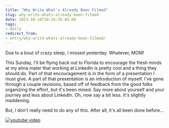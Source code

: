 ```yaml
---
title: "Why Write What's Already Been Filmed"
slug: why-write-whats-already-been-filmed
date: 2013-10-16T10:34:35-05:00
tags:
- daily
redirect_from:
- entry/why-write-whats-already-been-filmed/
---
```

Due to a bout of crazy sleep, I missed yesterday. Whatever, MOM!

This Sunday, I'll be flying back out to Florida to encourage the fresh minds at my alma mater that working at LinkedIn is pretty cool and a thing they should do. Part of that encouragement is in the form of a presentation I must give. A part of that presentation is an introduction of myself. I've gone through a couple revisions, based off of feedback from the good folks organizing the effort, but it's been mixed. Say more about yourself and your journey and less about LinkedIn. Oh, now say a bit less. It's slightly maddening.

But, I don't really need to do any of this. After all, it's all been done before...

[![youtube video](https://img.youtube.com/vi/Lhfy7Bo9hng/0.jpg)](https://www.youtube.com/watch?v=Lhfy7Bo9hng&youtube-thumb)
